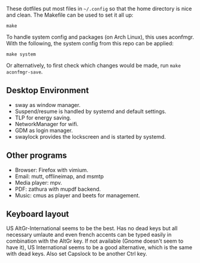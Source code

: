 These dotfiles put most files in `~/.config` so that the home directory is nice
and clean. The Makefile can be used to set it all up:

    make

To handle system config and packages (on Arch Linux), this uses aconfmgr. With
the following, the system config from this repo can be applied:

    make system

Or alternatively, to first check which changes would be made, run `make
aconfmgr-save`.

## Desktop Environment

* sway as window manager.
* Suspend/resume is handled by systemd and default settings.
* TLP for energy saving.
* NetworkManager for wifi.
* GDM as login manager.
* swaylock provides the lockscreen and is started by systemd.

## Other programs

* Browser: Firefox with vimium.
* Email: mutt, offlineimap, and msmtp
* Media player: mpv.
* PDF: zathura with mupdf backend.
* Music: cmus as player and beets for management.

## Keyboard layout

US AltGr-International seems to be the best. Has no dead keys but all necessary
umlaute and even french accents can be typed easily in combination with the
AltGr key. If not available (Gnome doesn't seem to have it), US International
seems to be a good alternative, which is the same with dead keys.  Also set
Capslock to be another Ctrl key.
